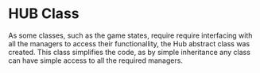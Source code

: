 # HUB Class

As some classes, such as the game states, require require interfacing with all the managers to access their functionallity, the Hub abstract class was created. This class simplifies the code, as by simple inheritance any class can have simple access to all the required managers.